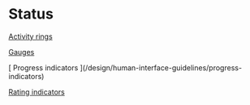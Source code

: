 # Status

[ Activity rings ](/design/human-interface-guidelines/activity-rings)

[ Gauges ](/design/human-interface-guidelines/gauges)

[ Progress indicators ](/design/human-interface-guidelines/progress-
indicators)

[ Rating indicators ](/design/human-interface-guidelines/rating-indicators)

